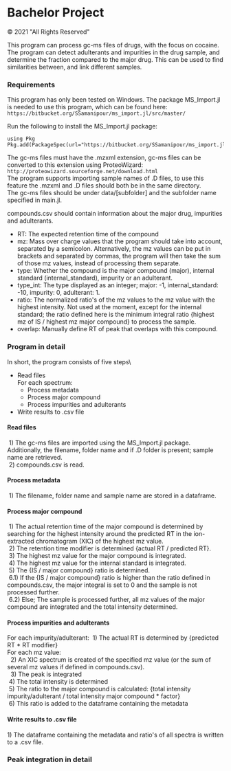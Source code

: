 # Bachelor Project

© 2021 "All Rights Reserved"

This program can process gc-ms files of drugs, with the focus on cocaine. The program can detect adulterants and impurities in the drug sample, and determine the fraction compared to the major drug. This can be used to find similarities between, and link different samples.


### Requirements

This program has only been tested on Windows.
The package MS_Import.jl is needed to use this program, which can be found here: `https://bitbucket.org/SSamanipour/ms_import.jl/src/master/`

Run the following to install the MS_Import.jl package:
```
using Pkg
Pkg.add(PackageSpec(url="https://bitbucket.org/SSamanipour/ms_import.jl/src/master/"))
```

The gc-ms files must have the .mzxml extension, gc-ms files can be converted to this extension using ProteoWizard: `http://proteowizard.sourceforge.net/download.html`\
The program supports importing sample names of .D files, to use this feature the .mzxml and .D files should both be in the same directory.\
The gc-ms files should be under data/[subfolder] and the subfolder name specified in main.jl.

compounds.csv should contain information about the major drug, impurities and adulterants.
- RT: The expected retention time of the compound
- mz: Mass over charge values that the program should take into account, separated by a semicolon. Alternatively, the mz values can be put in brackets and separated by commas, the program will then take the sum of those mz values, instead of processing them separate.
- type: Whether the compound is the major compound (major), internal standard (internal_standard), impurity or an adulterant.
- type_int: The type displayed as an integer; major: -1, internal_standard: -10, impurity: 0, adulterant: 1.
- ratio: The normalized ratio's of the mz values to the mz value with the highest intensity. Not used at the moment, except for the internal standard; the ratio defined here is the minimum integral ratio {highest mz of IS / highest mz major compound} to process the sample.
- overlap: Manually define RT of peak that overlaps with this compound.


### Program in detail

In short, the program consists of five steps\
- Read files\
  For each spectrum:
    - Process metadata
    - Process major compound 
    - Process impurities and adulterants
- Write results to .csv file


#### Read files
&nbsp;1\) The gc-ms files are imported using the MS_Import.jl package. Additionally, the filename, folder name and if .D folder is present; sample name are retrieved.\
&nbsp;2) compounds.csv is read.

#### Process metadata
&nbsp;1\) The filename, folder name and sample name are stored in a dataframe.

#### Process major compound
&nbsp;1\) The actual retention time of the major compound is determined by searching for the highest intensity around the predicted RT in the ion-extracted chromatogram (XIC) of the highest mz value.\
&nbsp;2) The retention time modifier is determined {actual RT / predicted RT}.\
&nbsp;3) The highest mz value for the major compound is integrated.\
&nbsp;4) The highest mz value for the internal standard is integrated.\
&nbsp;5) The {IS / major compound} ratio is determined.\
&nbsp;6.1) If the {IS / major compound} ratio is higher than the ratio defined in compounds.csv, the major integral is set to 0 and the sample is not processed further.\
&nbsp;6.2) Else; The sample is processed further, all mz values of the major compound are integrated and the total intensity determined.

#### Process impurities and adulterants
For each impurity/adulterant:
  &nbsp;1\) The actual RT is determined by {predicted RT * RT modifier}\
  For each mz value:\
 &nbsp;&nbsp;2) An XIC spectrum is created of the specified mz value (or the sum of several mz values if defined in compounds.csv).\
 &nbsp;&nbsp;3) The peak is integrated\
  &nbsp;4) The total intensity is determined\
  &nbsp;5) The ratio to the major compound is calculated: {total intensity impurity/adulterant / total intensity major compound * factor}\
  &nbsp;6) This ratio is added to the dataframe containing the metadata


#### Write results to .csv file
1\) The dataframe containing the metadata and ratio's of all spectra is written to a .csv file.


### Peak integration in detail



